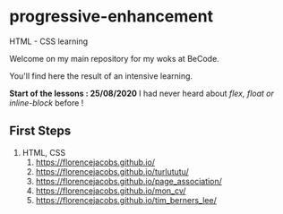 # progressive-enhancement
HTML - CSS learning

Welcome on my main repository for my woks at BeCode.

You'll find here the result of an intensive learning.

**Start of the lessons : 25/08/2020**
I had never heard about _flex, float or inline-block_ before !

## First Steps

1. HTML, CSS
    1. https://florencejacobs.github.io/
    2. https://florencejacobs.github.io/turlututu/
    3. https://florencejacobs.github.io/page_association/
    4. https://florencejacobs.github.io/mon_cv/
    5. https://florencejacobs.github.io/tim_berners_lee/



